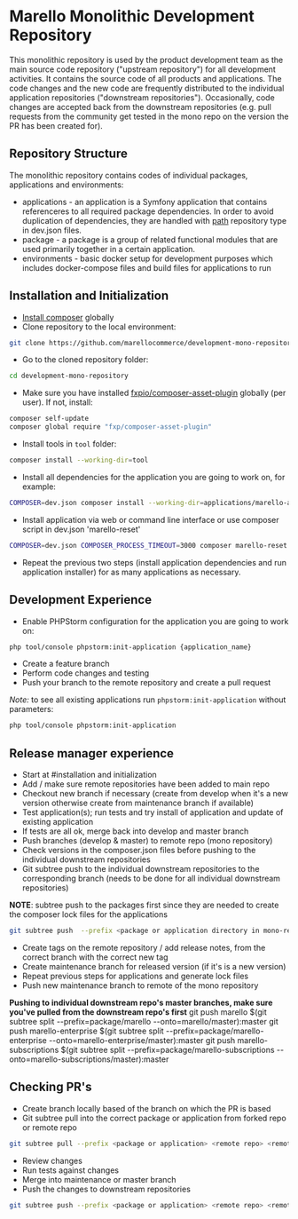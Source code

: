 # Marello Monolithic Development Repository

This monolithic repository is used by the product development team as the main source code repository ("upstream repository") for all development activities. It contains the source code of all products and applications. The code changes and the new code are frequently distributed to the individual application repositories ("downstream repositories"). Occasionally, code changes are accepted back from the downstream repositories (e.g. pull requests from the community get tested in the mono repo on the version the PR has been created for).

## Repository Structure

The monolithic repository contains codes of individual packages, applications and environments: 

- applications - an application is a Symfony application that contains referenceres to all required package dependencies.
In order to avoid duplication of dependencies, they are handled with 
[path](https://getcomposer.org/doc/05-repositories.md#path) repository type in dev.json files.
- package - a package is a group of related functional modules that are used primarily together in a certain application.
- environments - basic docker setup for development purposes which includes docker-compose files and build files for applications to run

## Installation and Initialization

* [Install composer](https://getcomposer.org/doc/00-intro.md#installation-linux-unix-osx) globally 
* Clone repository to the local environment:
```bash
git clone https://github.com/marellocommerce/development-mono-repository.git
```
* Go to the cloned repository folder:
```bash
cd development-mono-repository
```
* Make sure you have installed [fxpio/composer-asset-plugin](https://github.com/fxpio/composer-asset-plugin/blob/master/Resources/doc/index.md) globally (per user). If not, install:
```bash
composer self-update
composer global require "fxp/composer-asset-plugin"
```
* Install tools in `tool` folder:
```bash
composer install --working-dir=tool
```
* Install all dependencies for the application you are going to work on, for example:
```bash
COMPOSER=dev.json composer install --working-dir=applications/marello-application
```
* Install application via web or command line interface or use composer script in dev.json 'marello-reset'
```bash
COMPOSER=dev.json COMPOSER_PROCESS_TIMEOUT=3000 composer marello-reset --working-dir=applications/marello-application
```
* Repeat the previous two steps (install application dependencies and run application installer) for as many applications as necessary.

## Development Experience

* Enable PHPStorm configuration for the application you are going to work on:
```bash
php tool/console phpstorm:init-application {application_name}
```
* Create a feature branch
* Perform code changes and testing
* Push your branch to the remote repository and create a pull request

*Note:* to see all existing applications run `phpstorm:init-application` without parameters:
```bash
php tool/console phpstorm:init-application
```

## Release manager experience

* Start at #installation and initialization
* Add / make sure remote repositories have been added to main repo
* Checkout new branch if necessary (create from develop when it's a new version otherwise create from maintenance branch if available)
* Test application(s); run tests and try install of application and update of existing application
* If tests are all ok, merge back into develop and master branch
* Push branches (develop & master) to remote repo (mono repository)
* Check versions in the composer.json files before pushing to the individual downstream repositories
* Git subtree push to the individual downstream repositories to the corresponding branch (needs to be done for all individual downstream repositories)

**NOTE**: subtree push to the packages first since they are needed to create the composer lock files for the applications
```bash
git subtree push  --prefix <package or application directory in mono-repo> <remote repository> <remote branch> --squash
```
* Create tags on the remote repository / add release notes, from the correct branch with the correct new tag
* Create maintenance branch for released version (if it's is a new version)
* Repeat previous steps for applications and generate lock files
* Push new maintenance branch to remote of the mono repository

**Pushing to individual downstream repo's master branches, make sure you've pulled from the downstream repo's first** 
git push marello $(git subtree split --prefix=package/marello --onto=marello/master):master
git push marello-enterprise $(git subtree split --prefix=package/marello-enterprise --onto=marello-enterprise/master):master
git push marello-subscriptions $(git subtree split --prefix=package/marello-subscriptions --onto=marello-subscriptions/master):master



## Checking PR's
* Create branch locally based of the branch on which the PR is based
* Git subtree pull into the correct package or application from forked repo or remote repo 
```bash
git subtree pull --prefix <package or application> <remote repo> <remote branch> --squash
``` 
* Review changes
* Run tests against changes
* Merge into maintenance or master branch
* Push the changes to downstream repositories
```bash
git subtree push --prefix <package or application> <remote repo> <remote branch> --squash
``` 